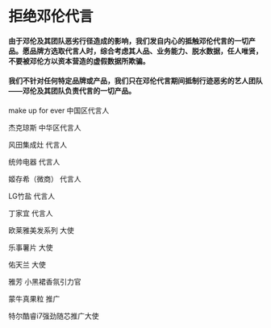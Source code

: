 # 拒绝邓伦代言
#### 由于邓伦及其团队恶劣行径造成的影响，我们发自内心的抵触邓伦代言的一切产品。愿品牌方选取代言人时，综合考虑其人品、业务能力、脱水数据，任人唯贤，不要被邓伦方以资本营造的虚假数据所欺骗。
#### 我们不针对任何特定品牌或产品，我们只在邓伦代言期间抵制行迹恶劣的艺人团队——邓伦及其团队负责代言的一切产品。

make up for ever 中国区代言人 

杰克琼斯 中华区代言人 

风田集成灶 代言人 

统帅电器 代言人 

姬存希（微商） 代言人 

LG竹盐 代言人 

丁家宜 代言人 

欧莱雅美发系列 大使 

乐事薯片 大使 

佑天兰 大使 

雅芳 小黑裙香氛引力官 

蒙牛真果粒 推广

特尔酷睿i7强劲随芯推广大使
